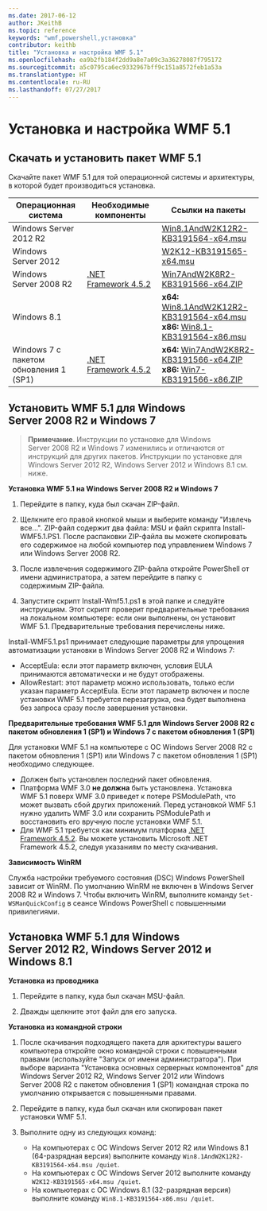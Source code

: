 ```yaml
---
ms.date: 2017-06-12
author: JKeithB
ms.topic: reference
keywords: "wmf,powershell,установка"
contributor: keithb
title: "Установка и настройка WMF 5.1"
ms.openlocfilehash: ea9b2fb184f2dd9a8e7a09c3a36278087f795172
ms.sourcegitcommit: a5c0795ca6ec9332967bff9c151a8572feb1a53a
ms.translationtype: HT
ms.contentlocale: ru-RU
ms.lasthandoff: 07/27/2017
---
```

# <a name="install-and-configure-wmf-51"></a>Установка и настройка WMF 5.1 #


## <a name="download-and-install-the-wmf-51-package"></a>Скачать и установить пакет WMF 5.1

Скачайте пакет WMF 5.1 для той операционной системы и архитектуры, в которой будет производиться установка.

| Операционная система       | Необходимые компоненты       | Ссылки на пакеты             |
|------------------------|---------------------|---------------------------|
| Windows Server 2012 R2 | | [Win8.1AndW2K12R2-KB3191564-x64.msu](https://go.microsoft.com/fwlink/?linkid=839516)|
| Windows Server 2012    | | [W2K12-KB3191565-x64.msu](https://go.microsoft.com/fwlink/?linkid=839513)|
| Windows Server 2008 R2 | [.NET Framework 4.5.2](https://www.microsoft.com/en-ca/download/details.aspx?id=42642) | [Win7AndW2K8R2-KB3191566-x64.ZIP](https://go.microsoft.com/fwlink/?linkid=839523) | 
| Windows 8.1            |  | **x64:** [Win8.1AndW2K12R2-KB3191564-x64.msu](https://go.microsoft.com/fwlink/?linkid=839516) </br> **x86:** [Win8.1-KB3191564-x86.msu](https://go.microsoft.com/fwlink/?linkid=839521) |
| Windows 7 с пакетом обновления 1 (SP1)          | [.NET Framework 4.5.2](https://www.microsoft.com/en-ca/download/details.aspx?id=42642) | **x64:** [Win7AndW2K8R2-KB3191566-x64.ZIP](https://go.microsoft.com/fwlink/?linkid=839523) </br> **x86:** [Win7-KB3191566-x86.ZIP](https://go.microsoft.com/fwlink/?linkid=839522)



## <a name="install-wmf-51-for-windows-server-2008-r2-and-windows-7"></a>Установить WMF 5.1 для Windows Server 2008 R2 и Windows 7

> **Примечание**. Инструкции по установке для Windows Server 2008 R2 и Windows 7 изменились и отличаются от инструкций для других пакетов. Инструкции по установке для Windows Server 2012 R2, Windows Server 2012 и Windows 8.1 см. ниже.

**Установка WMF 5.1 на Windows Server 2008 R2 и Windows 7**

1. Перейдите в папку, куда был скачан ZIP-файл. 

2. Щелкните его правой кнопкой мыши и выберите команду "Извлечь все...". ZIP-файл содержит два файла: MSU и файл скрипта Install-WMF5.1.PS1. После распаковки ZIP-файла вы можете скопировать его содержимое на любой компьютер под управлением Windows 7 или Windows Server 2008 R2.  

3. После извлечения содержимого ZIP-файла откройте PowerShell от имени администратора, а затем перейдите в папку с  
содержимым ZIP-файла. 

4. Запустите скрипт Install-Wmf5.1.ps1 в этой папке и следуйте инструкциям. Этот скрипт проверит предварительные требования на локальном компьютере: если они выполнены, он установит WMF 5.1. Предварительные требования перечислены ниже. 

Install-WMF5.1.ps1 принимает следующие параметры для упрощения автоматизации установки в Windows Server 2008 R2 и Windows 7:

- AcceptEula: если этот параметр включен, условия EULA принимаются автоматически и не будут отображены.
- AllowRestart: этот параметр можно использовать, только если указан параметр AcceptEula. Если этот параметр включен и после установки WMF 5.1 требуется перезагрузка, она будет выполнена без запроса сразу после завершения установки. 

**Предварительные требования WMF 5.1 для Windows Server 2008 R2 с пакетом обновления 1 (SP1) и Windows 7 с пакетом обновления 1 (SP1)**

Для установки WMF 5.1 на компьютере с ОС Windows Server 2008 R2 с пакетом обновления 1 (SP1) или Windows 7 с пакетом обновления 1 (SP1) необходимо следующее.
- Должен быть установлен последний пакет обновления.
- Платформа WMF 3.0 **не должна** быть установлена. Установка WMF 5.1 поверх WMF 3.0 приведет к потере PSModulePath, что может вызвать сбой других приложений. Перед установкой WMF 5.1 нужно удалить WMF 3.0 или сохранить PSModulePath и восстановить его вручную после установки WMF 5.1. 
- Для WMF 5.1 требуется как минимум платформа [.NET Framework 4.5.2](https://www.microsoft.com/en-ca/download/details.aspx?id=42642). Вы можете установить Microsoft .NET Framework 4.5.2, следуя указаниям по месту скачивания.

**Зависимость WinRM** 

Служба настройки требуемого состояния (DSC) Windows PowerShell зависит от WinRM. По умолчанию WinRM не включен в Windows Server 2008 R2 и Windows 7. Чтобы включить WinRM, выполните команду `Set-WSManQuickConfig` в сеансе Windows PowerShell с повышенными привилегиями.


## <a name="install-wmf-51-for-windows-server-2012-r2-windows-server-2012-and-windows-81"></a>Установка WMF 5.1 для Windows Server 2012 R2, Windows Server 2012 и Windows 8.1
**Установка из проводника**

1. Перейдите в папку, куда был скачан MSU-файл.

2. Дважды щелкните этот файл для его запуска.

**Установка из командной строки**

1. После скачивания подходящего пакета для архитектуры вашего компьютера откройте окно командной строки с повышенными правами (используйте "Запуск от имени администратора"). При выборе варианта "Установка основных серверных компонентов" для Windows Server 2012 R2, Windows Server 2012 или Windows Server 2008 R2 с пакетом обновления 1 (SP1) командная строка по умолчанию открывается с повышенными правами.

2. Перейдите в папку, куда был скачан или скопирован пакет установки WMF 5.1.

3. Выполните одну из следующих команд:
    - На компьютерах с ОС Windows Server 2012 R2 или Windows 8.1 (64-разрядная версия) выполните команду `Win8.1AndW2K12R2-KB3191564-x64.msu /quiet`.
    - На компьютерах с ОС Windows Server 2012 выполните команду `W2K12-KB3191565-x64.msu /quiet`.
    - На компьютерах с ОС Windows 8.1 (32-разрядная версия) выполните команду `Win8.1-KB3191564-x86.msu /quiet`.
    
